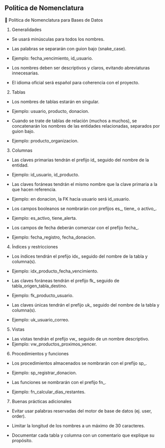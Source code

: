 Politica de Nomenclatura
----------------------------------------------
📐 Política de Nomenclatura para Bases de Datos
1. Generalidades

* Se usará minúsculas para todos los nombres.

* Las palabras se separarán con guion bajo (snake_case).
* Ejemplo: fecha_vencimiento, id_usuario.

* Los nombres deben ser descriptivos y claros, evitando abreviaturas innecesarias.

* El idioma oficial será español para coherencia con el proyecto.

2. Tablas

* Los nombres de tablas estarán en singular.
* Ejemplo: usuario, producto, donacion.

* Cuando se trate de tablas de relación (muchos a muchos), se concatenarán los nombres de las entidades relacionadas, separados por guion bajo.
* Ejemplo: producto_organizacion.

3. Columnas

* Las claves primarias tendrán el prefijo id_ seguido del nombre de la entidad.
* Ejemplo: id_usuario, id_producto.

* Las claves foráneas tendrán el mismo nombre que la clave primaria a la que hacen referencia.
* Ejemplo: en donacion, la FK hacia usuario será id_usuario.

* Los campos booleanos se nombrarán con prefijos es_, tiene_ o activo_.
* Ejemplo: es_activo, tiene_alerta.

* Los campos de fecha deberán comenzar con el prefijo fecha_.
* Ejemplo: fecha_registro, fecha_donacion.

4. Índices y restricciones

* Los índices tendrán el prefijo idx_ seguido del nombre de la tabla y columna(s).
* Ejemplo: idx_producto_fecha_vencimiento.

* Las claves foráneas tendrán el prefijo fk_ seguido de tabla_origen_tabla_destino.
* Ejemplo: fk_producto_usuario.

* Las claves únicas tendrán el prefijo uk_ seguido del nombre de la tabla y columna(s).
* Ejemplo: uk_usuario_correo.

5. Vistas

* Las vistas tendrán el prefijo vw_ seguido de un nombre descriptivo.
* Ejemplo: vw_productos_proximos_vencer.

6. Procedimientos y funciones

* Los procedimientos almacenados se nombrarán con el prefijo sp_.
* Ejemplo: sp_registrar_donacion.

* Las funciones se nombrarán con el prefijo fn_.
* Ejemplo: fn_calcular_dias_restantes.

7. Buenas prácticas adicionales

* Evitar usar palabras reservadas del motor de base de datos (ej. user, order).

* Limitar la longitud de los nombres a un máximo de 30 caracteres.

* Documentar cada tabla y columna con un comentario que explique su propósito.